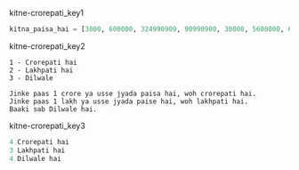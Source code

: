 kitne-crorepati_key1
```python
kitna_paisa_hai = [3000, 600000, 324990909, 90990900, 30000, 5600000, 690909090, 31010101, 532010, 510, 4100]
```

kitne-crorepati_key2


    1 - Crorepati hai
    2 - Lakhpati hai
    3 - Dilwale

    Jinke paas 1 crore ya usse jyada paisa hai, woh crorepati hai.
    Jinke paas 1 lakh ya usse jyada paise hai, woh lakhpati hai.
    Baaki sab Dilwale hai.


kitne-crorepati_key3


```python
4 Crorepati hai
3 Lakhpati hai
4 Dilwale hai
```